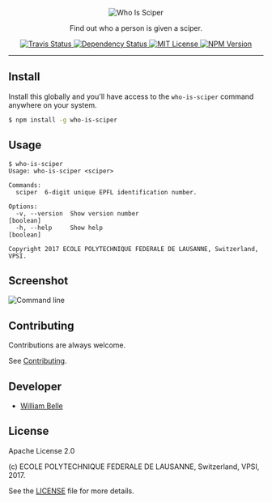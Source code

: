 <p align="center">
  <img alt="Who Is Sciper" src="https://raw.githubusercontent.com/epfl-devrun/who-is-sciper/master/docs/readme/readme-logo.png">
</p>

<p align="center">
  Find out who a person is given a sciper.
</p>

<p align="center">
  <a href="https://travis-ci.org/epfl-devrun/who-is-sciper">
    <img alt="Travis Status" src="https://travis-ci.org/epfl-devrun/who-is-sciper.svg?branch=master">
  </a>
  <a href='https://gemnasium.com/github.com/epfl-devrun/who-is-sciper'>
    <img alt="Dependency Status" src="https://gemnasium.com/badges/github.com/epfl-devrun/who-is-sciper.svg" />
  </a>
  <a href="https://raw.githubusercontent.com/epfl-devrun/who-is-sciper/master/LICENSE">
    <img alt="MIT License" src="https://img.shields.io/badge/license-Apache%202.0-blue.svg">
  </a>
  <a href='https://www.npmjs.com/package/who-is-sciper'>
    <img alt="NPM Version" src="https://img.shields.io/npm/v/who-is-sciper.svg" />
  </a>
</p>

---

Install
-------

Install this globally and you'll have access to the `who-is-sciper` command
anywhere on your system.

```bash
$ npm install -g who-is-sciper
```

Usage
-----

```
$ who-is-sciper
Usage: who-is-sciper <sciper>

Commands:
  sciper  6-digit unique EPFL identification number.

Options:
  -v, --version  Show version number                                   [boolean]
  -h, --help     Show help                                             [boolean]

Copyright 2017 ECOLE POLYTECHNIQUE FEDERALE DE LAUSANNE, Switzerland, VPSI.
```

Screenshot
----------

![Command line](https://raw.githubusercontent.com/epfl-devrun/who-is-sciper/master/docs/readme/screenshot.png)


Contributing
------------

Contributions are always welcome.

See [Contributing](CONTRIBUTING.md).

Developer
---------

  * [William Belle](https://github.com/williambelle)

License
-------

Apache License 2.0

(c) ECOLE POLYTECHNIQUE FEDERALE DE LAUSANNE, Switzerland, VPSI, 2017.

See the [LICENSE](LICENSE) file for more details.
